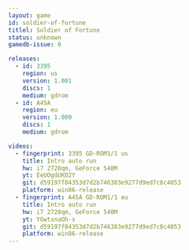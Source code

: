 ```yaml
---
layout: game
id: soldier-of-fortune
titlel: Soldier of Fortune
status: unknown
gamedb-issue: 0

releases:
  - id: 3395
    region: us
    version: 1.001
    discs: 1
    medium: gdrom
  - id: A45A
    region: eu
    version: 1.000
    discs: 1
    medium: gdrom

videos:
  - fingerprint: 3395 GD-ROM1/1 us
    title: Intro auto run
    hw: i7 2720qm, GeForce 540M
    yt: EeUOgdUKO2Y
    git: d59197f84353d7d2b746383e9277d9ed7c8c4053
    platform: win86-release
  - fingerprint: A45A GD-ROM1/1 eu
    title: Intro auto run
    hw: i7 2720qm, GeForce 540M
    yt: YGwtxnaOh-s
    git: d59197f84353d7d2b746383e9277d9ed7c8c4053
    platform: win86-release
---
```


